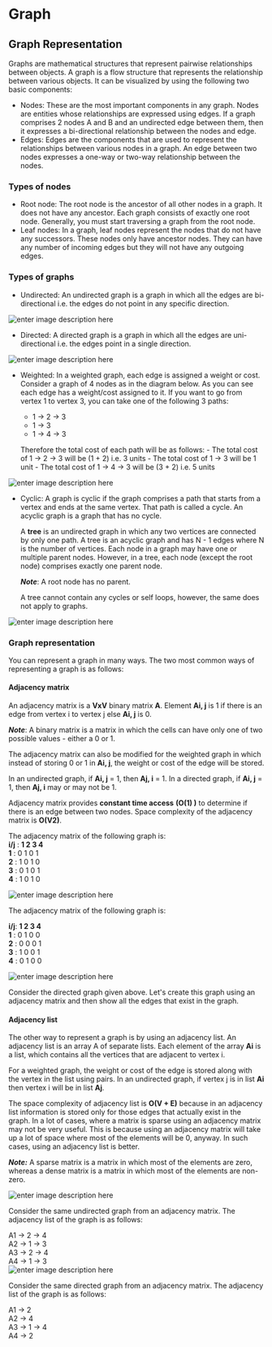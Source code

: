 # Graph

## Graph Representation

Graphs are mathematical structures that represent pairwise relationships between objects. A graph is a flow structure that represents the relationship between various objects. It can be visualized by using the following two basic components:

* Nodes: These are the most important components in any graph. Nodes are entities whose relationships are expressed using edges. If a graph comprises 2 nodes A and B and an undirected edge between them, then it expresses a bi-directional relationship between the nodes and edge.
* Edges: Edges are the components that are used to represent the relationships between various nodes in a graph. An edge between two nodes expresses a one-way or two-way relationship between the nodes.

### **Types of nodes**

* Root node: The root node is the ancestor of all other nodes in a graph. It does not have any ancestor. Each graph consists of exactly one root node. Generally, you must start traversing a graph from the root node.
* Leaf nodes: In a graph, leaf nodes represent the nodes that do not have any successors. These nodes only have ancestor nodes. They can have any number of incoming edges but they will not have any outgoing edges.

### **Types of graphs**

* Undirected: An undirected graph is a graph in which all the edges are bi-directional i.e. the edges do not point in any specific direction.

![enter image description here](https://he-s3.s3.amazonaws.com/media/uploads/5069914.jpg)

* Directed: A directed graph is a graph in which all the edges are uni-directional i.e. the edges point in a single direction.

![enter image description here](https://he-s3.s3.amazonaws.com/media/uploads/59ec874.jpg)

* Weighted: In a weighted graph, each edge is assigned a weight or cost. Consider a graph of 4 nodes as in the diagram below. As you can see each edge has a weight/cost assigned to it. If you want to go from vertex 1 to vertex 3, you can take one of the following 3 paths:

  * 1 -&gt; 2 -&gt; 3
  * 1 -&gt; 3
  * 1 -&gt; 4 -&gt; 3

  Therefore the total cost of each path will be as follows: - The total cost of 1 -&gt; 2 -&gt; 3 will be \(1 + 2\) i.e. 3 units - The total cost of 1 -&gt; 3 will be 1 unit - The total cost of 1 -&gt; 4 -&gt; 3 will be \(3 + 2\) i.e. 5 units

![enter image description here](https://he-s3.s3.amazonaws.com/media/uploads/6fd9992.jpg)

* Cyclic: A graph is cyclic if the graph comprises a path that starts from a vertex and ends at the same vertex. That path is called a cycle. An acyclic graph is a graph that has no cycle.

  A **tree** is an undirected graph in which any two vertices are connected by only one path. A tree is an acyclic graph and has N - 1 edges where N is the number of vertices. Each node in a graph may have one or multiple parent nodes. However, in a tree, each node \(except the root node\) comprises exactly one parent node.

  _**Note**_: A root node has no parent.

  A tree cannot contain any cycles or self loops, however, the same does not apply to graphs.

![enter image description here](https://he-s3.s3.amazonaws.com/media/uploads/9acf1bc.jpg)

### **Graph representation**

You can represent a graph in many ways. The two most common ways of representing a graph is as follows:

#### **Adjacency matrix**

An adjacency matrix is a **VxV** binary matrix **A**. Element **Ai, j** is 1 if there is an edge from vertex i to vertex j else **Ai, j** is 0.

_**Note**_: A binary matrix is a matrix in which the cells can have only one of two possible values - either a 0 or 1.

The adjacency matrix can also be modified for the weighted graph in which instead of storing 0 or 1 in **Ai, j**, the weight or cost of the edge will be stored.

In an undirected graph, if **Ai, j** = 1, then **Aj, i** = 1. In a directed graph, if **Ai, j** = 1, then **Aj, i** may or may not be 1.

Adjacency matrix provides **constant time access** **\(O\(1\) \)** to determine if there is an edge between two nodes. Space complexity of the adjacency matrix is **O\(V2\)**.

The adjacency matrix of the following graph is:  
**i/j** : **1 2 3 4**  
**1** : 0 1 0 1  
**2** : 1 0 1 0  
**3** : 0 1 0 1   
**4** : 1 0 1 0

![enter image description here](https://he-s3.s3.amazonaws.com/media/uploads/b64ec49.jpg)

The adjacency matrix of the following graph is:

**i/j**: **1 2 3 4**  
**1** : 0 1 0 0  
**2** : 0 0 0 1  
**3** : 1 0 0 1  
**4** : 0 1 0 0

![enter image description here](https://he-s3.s3.amazonaws.com/media/uploads/c6f238c.jpg)

Consider the directed graph given above. Let's create this graph using an adjacency matrix and then show all the edges that exist in the graph.

#### **Adjacency list**

The other way to represent a graph is by using an adjacency list. An adjacency list is an array A of separate lists. Each element of the array **Ai** is a list, which contains all the vertices that are adjacent to vertex i.

For a weighted graph, the weight or cost of the edge is stored along with the vertex in the list using pairs. In an undirected graph, if vertex j is in list **Ai** then vertex i will be in list **Aj**.

The space complexity of adjacency list is **O\(V + E\)** because in an adjacency list information is stored only for those edges that actually exist in the graph. In a lot of cases, where a matrix is sparse using an adjacency matrix may not be very useful. This is because using an adjacency matrix will take up a lot of space where most of the elements will be 0, anyway. In such cases, using an adjacency list is better.

_**Note:**_ A sparse matrix is a matrix in which most of the elements are zero, whereas a dense matrix is a matrix in which most of the elements are non-zero.

![enter image description here](https://he-s3.s3.amazonaws.com/media/uploads/f19ece7.jpg)

Consider the same undirected graph from an adjacency matrix. The adjacency list of the graph is as follows:

A1 → 2 → 4  
A2 → 1 → 3  
A3 → 2 → 4  
A4 → 1 → 3  
![enter image description here](https://he-s3.s3.amazonaws.com/media/uploads/031c285.jpg)

Consider the same directed graph from an adjacency matrix. The adjacency list of the graph is as follows:

A1 → 2  
A2 → 4  
A3 → 1 → 4  
A4 → 2


